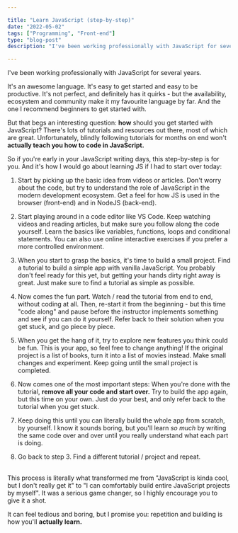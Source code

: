 ```yaml
---

title: "Learn JavaScript (step-by-step)"
date: "2022-05-02"
tags: ["Programming", "Front-end"]
type: "blog-post"
description: "I've been working professionally with JavaScript for several years. This is how I would learn it today."

---
```


I've been working professionally with JavaScript for several years.

It's an awesome language. It's easy to get started and easy to be productive. It's not perfect, and definitely has it quirks - but the availability, ecosystem and community make it my favourite language by far. And the one I recommend beginners to get started with.

But that begs an interesting question: **how** should you get started with JavaScript? There's lots of tutorials and resources out there, most of which are great. Unfortunately, blindly following tutorials for months on end won't **actually teach you how to code in JavaScript.**

So if you're early in your JavaScript writing days, this step-by-step is for you. And it's how I would go about learning JS if I had to start over today:

1. Start by picking up the basic idea from videos or articles. Don't worry about the code, but try to understand the role of JavaScript in the modern development ecosystem. Get a feel for how JS is used in the browser (front-end) and in NodeJS (back-end).

2. Start playing around in a code editor like VS Code. Keep watching videos and reading articles, but make sure you follow along the code yourself. Learn the basics like variables, functions, loops and conditional statements. You can also use online interactive exercises if you prefer a more controlled environment.

3. When you start to grasp the basics, it's time to build a small project. Find a tutorial to build a simple app with vanilla JavaScript. You probably don't feel ready for this yet, but getting your hands dirty right away is great. Just make sure to find a tutorial as simple as possible.

4. Now comes the fun part. Watch / read the tutorial from end to end, without coding at all. Then, re-start it from the beginning - but this time "code along" and pause before the instructor implements something and see if you can do it yourself. Refer back to their solution when you get stuck, and go piece by piece.

5. When you get the hang of it, try to explore new features you think could be fun. This is your app, so feel free to change anything! If the original project is a list of books, turn it into a list of movies instead. Make small changes and experiment. Keep going until the small project is completed.

6. Now comes one of the most important steps: When you're done with the tutorial, **remove all your code and start over.** Try to build the app again, but this time on your own. Just do your best, and only refer back to the tutorial when you get stuck.

7. Keep doing this until you can literally build the whole app from scratch, by yourself. I know it sounds boring, but you'll learn _so much_ by writing the same code over and over until you really understand what each part is doing.

8. Go back to step 3. Find a different tutorial / project and repeat. <br>
   ​

This process is literally what transformed me from "JavaScript is kinda cool, but I don't really get it" to "I can comfortably build entire JavaScript projects by myself". It was a serious game changer, so I highly encourage you to give it a shot.

It can feel tedious and boring, but I promise you: repetition and building is how you'll **actually learn.**

​
